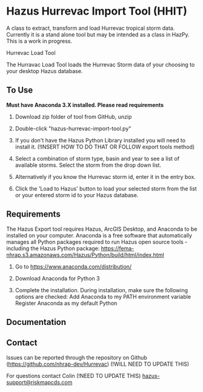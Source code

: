 # Hazus Hurrevac Import Tool (HHIT)
A class to extract, transform and load Hurrevac tropical storm data.
Currently it is a stand alone tool but may be intended as a class in HazPy.
This is a work in progress.

Hurrevac Load Tool

The Hurravac Load Tool loads the Hurrevac Storm data of your choosing to your desktop Hazus database.

## To Use

**Must have Anaconda 3.X installed. Please read requirements**

1. Download zip folder of tool from GitHub, unzip

2. Double-click "hazus-hurrevac-import-tool.py"

3. If you don't have the Hazus Python Library installed you will need to install it. (!INSERT HOW TO DO THAT OR FOLLOW export tools method)

4. Select a combination of storm type, basin and year to see a list of available storms. Select the storm from the drop down list.

5. Alternatively if you know the Hurrevac storm id, enter it in the entry box.

6. Click the 'Load to Hazus' button to load your selected storm from the list or your entered storm id to your Hazus database.

## Requirements

The Hazus Export tool requires Hazus, ArcGIS Desktop, and Anaconda to be installed on your computer. Anaconda is a free software that automatically manages all Python packages required to run Hazus open source tools - including the Hazus Python package: https://fema-nhrap.s3.amazonaws.com/Hazus/Python/build/html/index.html

1. Go to https://www.anaconda.com/distribution/

2. Download Anaconda for Python 3

3. Complete the installation. During installation, make sure the following options are checked:
    Add Anaconda to my PATH environment variable
    Register Anaconda as my default Python

## Documentation

## Contact

Issues can be reported through the repository on Github (https://github.com/nhrap-dev/Hurrevac) (!WILL NEED TO UPDATE THIS)

For questions contact Colin (!NEED TO UPDATE THIS) hazus-support@riskmapcds.com
